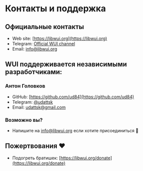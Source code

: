 # Контакты и поддержка

## Официальные контакты
- Web site: [https://libwui.org](https://libwui.org)
- Telegram: [Official WUI channel](https://t.me/libwui)
- Email: [info@libwui.org](mailto:info@libwui.org)

## WUI поддерживается независимыми разработчиками:
### Антон Головков
- GitHub: [https://github.com/ud84](https://github.com/ud84)
- Telegram: [@udattsk](https://t.me/udattsk)
- Email: [udattsk@gmail.com](mailto:udattsk@gmail.com)

### Возможно вы?
- Напишите на [info@libwui.org](mailto:info@libwui.org) если хотите присоединиться 🤝

## Пожертвования ❤️
- Подогреть братишек: [https://libwui.org/donate](https://libwui.org/donate)

